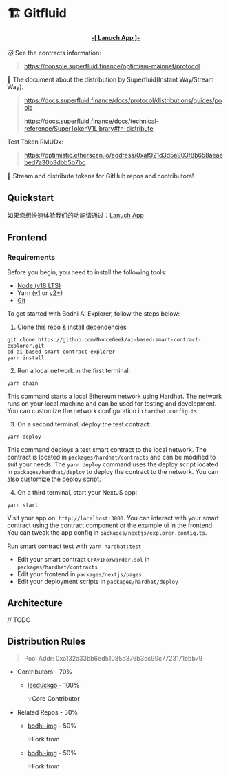 # 🏗 Gitfluid

<h4 align="center">
  <a href="https://bodhi-img.vercel.app"> -[ Lanuch App ]- </a>
</h4>

🐱 See the contracts information:

> https://console.superfluid.finance/optimism-mainnet/protocol

🐒 The document about the distribution by Superfluid(Instant Way/Stream Way).

> https://docs.superfluid.finance/docs/protocol/distributions/guides/pools
>
> https://docs.superfluid.finance/docs/technical-reference/SuperTokenV1Library#fn-distribute

Test Token RMUDx: 

> https://optimistic.etherscan.io/address/0xaf921d3d5a903f8b658aeaebed7a30b3dbb5b7bc

🐆 Stream and distribute tokens for GitHub repos and contributors! 

## Quickstart

如果您想快速体验我们的功能请通过：<a href="https://bodhi-img.vercel.app">Lanuch App</a>

## Frontend
### Requirements

Before you begin, you need to install the following tools:

- [Node (v18 LTS)](https://nodejs.org/en/download/)
- Yarn ([v1](https://classic.yarnpkg.com/en/docs/install/) or [v2+](https://yarnpkg.com/getting-started/install))
- [Git](https://git-scm.com/downloads)

To get started with Bodhi AI Explorer, follow the steps below:

1. Clone this repo & install dependencies

```
git clone https://github.com/NonceGeek/ai-based-smart-contract-explorer.git
cd ai-based-smart-contract-explorer
yarn install
```

2. Run a local network in the first terminal:

```
yarn chain
```

This command starts a local Ethereum network using Hardhat. The network runs on your local machine and can be used for testing and development. You can customize the network configuration in `hardhat.config.ts`.

3. On a second terminal, deploy the test contract:

```
yarn deploy
```

This command deploys a test smart contract to the local network. The contract is located in `packages/hardhat/contracts` and can be modified to suit your needs. The `yarn deploy` command uses the deploy script located in `packages/hardhat/deploy` to deploy the contract to the network. You can also customize the deploy script.

4. On a third terminal, start your NextJS app:

```
yarn start
```

Visit your app on: `http://localhost:3000`. You can interact with your smart contract using the contract component or the example ui in the frontend. You can tweak the app config in `packages/nextjs/explorer.config.ts`.

Run smart contract test with `yarn hardhat:test`

- Edit your smart contract `CFAv1Forwarder.sol` in `packages/hardhat/contracts`
- Edit your frontend in `packages/nextjs/pages`
- Edit your deployment scripts in `packages/hardhat/deploy`


## Architecture

// TODO

## Distribution Rules

> Pool Addr: 0xa132a33bb6ed51085d376b3cc90c7723171ebb79

* Contributors - 70%

  * [leeduckgo ](https://github.com/leeduckgo) - 100%

    💡Core Contributor

* Related Repos - 30%

  * [bodhi-img](https://github.com/rootMUD/bodhi-img) - 50%

    💡Fork from
    
  * [bodhi-img](https://github.com/rootMUD/bodhi-img) - 50%
 
    💡Fork from


